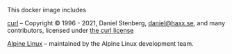 This docker image includes

[curl](https://curl.haxx.se/)
– Copyright © 1996 - 2021, Daniel Stenberg, <daniel@haxx.se>, and many contributors,
licensed under [the curl license](https://curl.haxx.se/docs/copyright.html)

[Alpine Linux](http://www.alpinelinux.org/)
– maintained by the Alpine Linux development team.
